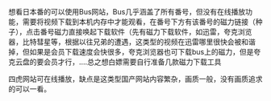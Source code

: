 想看日本番的可以使用Bus网站，Bus几乎涵盖了所有番号，但没有在线播放功能，需要将视频下载到本机内存中才能观看，在番号下方有该番号的磁力链接（种子），点击番号磁力直接唤起下载软件（先有磁力下载软件，如迅雷，夸克浏览器，比特彗星等，根据以往兄弟的遭遇，这类型的视频在迅雷哪里很快会被和谐掉，但如果是会员下载速度会快很多，夸克浏览器也可下载bus上的磁力，但是夸克云盘的要会员才行，....总之想白嫖需要自行准备几款磁力下载工具

四虎网站可在线播放，缺点是这类型国产网站内容繁杂，画质一般，没有画质追求的可以一看。

